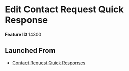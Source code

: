 # Edit Contact Request Quick Response

**Feature ID** 14300

## Launched From

- [Contact Request Quick Responses](Contact%20Request%20Quick%20Responses.md)











































































